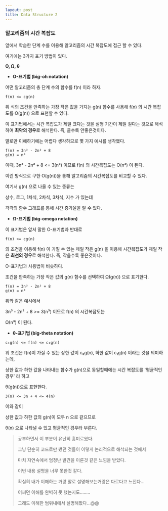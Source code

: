 ```yaml
---
layout: post
title: Data Structure 2
---
```


### 알고리즘의 시간 복잡도



앞에서 학습한 단계 수를 이용해 알고리즘의 시간 복잡도에 접근 할 수 있다.

여기에는 3가지 표기 방법이 있다.

__O, Ω, θ__



* **O-표기법 (big-oh notation)**

어떤 알고리즘의 총 단계 수의 함수를 f(n) 이라 하자.

```
f(n) <= cg(n)
```

위 식의 조건을 만족하는 가장 작은 값을 가지는 g(n) 함수를 사용해 f(n) 의 시간 복잡도를 O(g(n)) 으로 표현할 수 있다. 

이 표기법에서는 시간 복잡도가 제일 크다는 것을 실행 기간이 제일 길다는 것으로 해석하여 **최악의 경우**로 해석한다. 즉, 클수록 안좋은것이다.

말로만 이해하기에는 어렵다 생각하므로 몇 가지 예시를 생각했다.

```
f(n) = 3n³ - 2n² + 8
g(n) = n³
```

이때,
3n³ - 2n² + 8 <= 3(n³)
이므로 f(n) 의 시간복잡도는 
O(n³) 이 된다.  

이런 방식으로 구한 O(g(n))을 통해 알고리즘의 시간복잡도를 비교할 수 있다. 

여기서 g(n) 으로 나올 수 있는 종류는

상수, 로그, 1차식, 2차식, 3차식, 지수 가 있는데

각각의 함수 그래프를 통해 시간 증가율을 알 수 있다.



* **Ω-표기법 (big-omega notation)**

이 표기법은 앞서 말한 O-표기법과 반대로 

```
f(n) >= cg(n)
```

의 조건을 이용해 f(n) 이 가질 수 있는 제일 작은 g(n) 을 이용해 시간복잡도가 제일 작은 **최선의 경우**로 해석한다. 즉, 작을수록 좋은것이다.

O-표기법과 사용법이 비슷하다.

조건을 만족하는 가장 작은 값의 g(n) 함수를 선택하여 Ω(g(n)) 으로 표기한다.

```
f(n) = 3n³ - 2n² + 8
g(n) = n³
```

위와 같은 예시에서 

3n³ - 2n² + 8 >= 3(n³)
이므로 f(n) 의 시간복잡도는 

Ω(n³) 이 된다.



* **θ-표기법 (big-theta notation)**

```
c₁g(n) <= f(n) <= c₂g(n)
```

위 조건은 f(n)이 가질 수 있는 상한 값이 c₂g(n),  하한 값이 c₁g(n) 이라는 것을 의미하는데,

상한 값과 하한 값을 나타내는 함수가 g(n)으로 동일할때에는 시간 복잡도를 '평균적인 경우' 라 하고

θ(g(n))으로 표현한다.

```
3(n) <= 3n + 4 <= 4(n) 
```

이와 같이 

상한 값과 하한 값의 g(n)이 모두 n 으로 같으므로

θ(n) 으로 나타낼 수 있고 평균적인 경우라 부른다.





> 공부하면서 이 부분이 유난히 흥미로웠다.
>
> 그냥 단순히 코드로만 봤던 것들이 이렇게 논리적으로 해석되는 것에서
>
> 마치 자연속에서 엄청난 발견을 이룬것 같은 느낌을 받았다.
>
> 이번 내용 설명을 너무 못한것 같다.
>
> 확실히 내가 이해하는 거랑 말로 설명해보는거랑은 다르다고 느낀다...
>
> 어쩌면 이해를 완벽히 못 했는지도........
>
> 그래도 이해한 범위내에서 설명해봤다...@@

